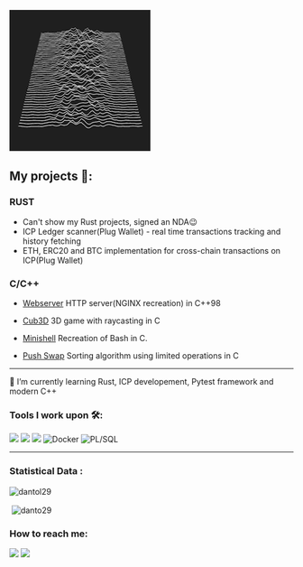 ![](https://github.com/dantol29/born2beroot/blob/main/joy.gif)

## My projects 💼: 
### RUST
* Can't show my Rust projects, signed an NDA😉
* ICP Ledger scanner(Plug Wallet) - real time transactions tracking and history fetching
* ETH, ERC20 and BTC implementation for cross-chain transactions on ICP(Plug Wallet)
### C/C++
* [Webserver](https://github.com/dantol29/webserver) HTTP server(NGINX recreation) in C++98

* [Cub3D](https://github.com/42Alena/CUB3D) 3D game with raycasting in C

* [Minishell](https://github.com/dantol29/minishell) Recreation of Bash in C.
  
* [Push Swap](https://github.com/dantol29/push_swap) Sorting algorithm using limited operations in C
 
<hr>

🌱 I’m currently learning Rust, ICP developement, Pytest framework and modern C++

### Tools I work upon 🛠: 

<img src="https://img.shields.io/badge/c++%20-%2300599C.svg?&style=for-the-badge&logo=c%2B%2B&logoColor=white">  <img src="https://img.shields.io/badge/c%20-%2300599C.svg?&style=for-the-badge&logo=c%2B%2B&logoColor=white">   <img src="https://img.shields.io/badge/python%20-%2314354C.svg?&style=for-the-badge&logo=python&logoColor=white">
![Docker](https://img.shields.io/badge/docker-%230db7ed.svg?style=for-the-badge&logo=docker&logoColor=white) ![PL/SQL](https://img.shields.io/badge/plsql-%235C1F87.svg?style=for-the-badge&logo=plsql)
<hr>

<h3>Statistical Data :</h3>
<p><img align="center"
    src="https://github-readme-stats.vercel.app/api/top-langs?username=dantol29&show_icons=true&locale=en&bg_color=0d1117&text_color=ffffff&layout=compact"
    alt="dantol29" 
    bg_color=#808080/></p>

<p>&nbsp;<img align="center" src="https://github-readme-stats.vercel.app/api?username=dantol29&show_icons=true&locale=en&bg_color=0d1117&text_color=ffffff&repo=convoychat"
    alt="danto29" /></p>
    
### How to reach me:

<img src="https://img.shields.io/badge/dantol29@gmail.com-%23D14836.svg?&style=for-the-badge&logo=gmail&logoColor=white" href="dantol29@gmail.com">   <a  href="https://www.instagram.com/dantol29/"><img src="https://img.shields.io/badge/@dantol29-%23E4405F.svg?&style=for-the-badge&logo=instagram&logoColor=white"></a>   <a href="https://www.linkedin.com/in/sharannyobasu/"> 

